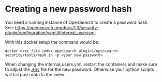 # Creating a new password hash

You need a running instance of OpenSearch to create a password hash. See: https://opensearch.org/docs/1.3/security-plugin/configuration/yaml/#internal_usersyml

With this docker setup the command would be:

```
docker exec file-index-opensearch plugins/opensearch-security/tools/hash.sh -p <your new password>
```

When changing the internal_users.yml, restart the containers and make sure to adjust the [.env](../.env) file for the new password. Otherwise your python scripts will fail push data to the index.